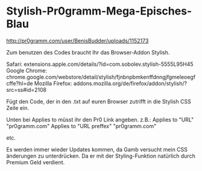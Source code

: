 # Stylish-Pr0gramm-Mega-Episches-Blau
http://pr0gramm.com/user/BenisBudder/uploads/1152173

Zum benutzen des Codes braucht Ihr das Browser-Addon Stylish.

Safari: extensions.apple.com/details/?id=com.sobolev.stylish-5555L95H45 
Google Chrome: chrome.google.com/webstore/detail/stylish/fjnbnpbmkenffdnngjfgmeleoegfcffe?hl=de 
Mozilla Firefox: addons.mozilla.org/de/firefox/addon/stylish/?src=ss#id=2108 

Fügt den Code, der in den .txt auf euren Browser zutrifft in die Stylish CSS Zeile ein.

Unten bei Applies to müsst ihr den Pr0 Link angeben.
z.B.: 
Applies to "URL" "pr0gramm.com"
Applies to "URL preffex" "pr0gramm.com"

etc.

Es werden immer wieder Updates kommen, da Gamb versucht mein CSS änderungen zu unterdrücken.
Da er mit der Styling-Funktion natürlich durch Premium Geld verdient.
